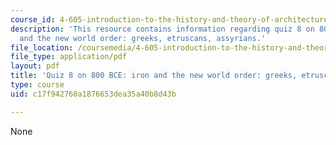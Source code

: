 ```yaml
---
course_id: 4-605-introduction-to-the-history-and-theory-of-architecture-spring-2012
description: 'This resource contains information regarding quiz 8 on 800 BCE: iron
  and the new world order: greeks, etruscans, assyrians.'
file_location: /coursemedia/4-605-introduction-to-the-history-and-theory-of-architecture-spring-2012/c17f942760a1876653dea35a40b8d43b_MIT4_605S12_quiz08.pdf
file_type: application/pdf
layout: pdf
title: 'Quiz 8 on 800 BCE: iron and the new world order: greeks, etruscans, assyrians'
type: course
uid: c17f942760a1876653dea35a40b8d43b

---
```

None